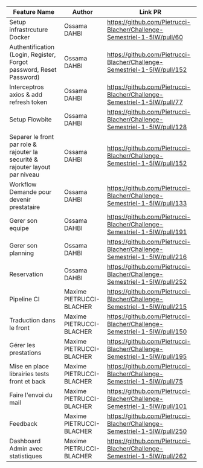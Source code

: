 | Feature Name                                                                  | Author                   | Link PR                                                                  |
|-------------------------------------------------------------------------------|--------------------------|--------------------------------------------------------------------------|
| Setup infrastrcuture Docker                                                   | Ossama DAHBI             | https://github.com/Pietrucci-Blacher/Challenge-Semestriel-1-5IW/pull/60  |
| Authentification (Login, Register, Forgot password, Reset Password)           | Ossama DAHBI             | https://github.com/Pietrucci-Blacher/Challenge-Semestriel-1-5IW/pull/152 |
| Interceptros axios & add refresh token                                        | Ossama DAHBI             | https://github.com/Pietrucci-Blacher/Challenge-Semestriel-1-5IW/pull/77  |
| Setup Flowbite                                                                | Ossama DAHBI             | https://github.com/Pietrucci-Blacher/Challenge-Semestriel-1-5IW/pull/128 |
| Separer le front par role & rajouter la securité & rajouter layout par niveau | Ossama DAHBI             | https://github.com/Pietrucci-Blacher/Challenge-Semestriel-1-5IW/pull/152 |
| Workflow Demande pour devenir prestataire                                     | Ossama DAHBI             | https://github.com/Pietrucci-Blacher/Challenge-Semestriel-1-5IW/pull/133 |
| Gerer son equipe                                                              | Ossama DAHBI             | https://github.com/Pietrucci-Blacher/Challenge-Semestriel-1-5IW/pull/191 |
| Gerer son planning                                                            | Ossama DAHBI             | https://github.com/Pietrucci-Blacher/Challenge-Semestriel-1-5IW/pull/216 |
| Reservation                                                                   | Ossama DAHBI             | https://github.com/Pietrucci-Blacher/Challenge-Semestriel-1-5IW/pull/252 |
| Pipeline CI                                                                   | Maxime PIETRUCCI-BLACHER | https://github.com/Pietrucci-Blacher/Challenge-Semestriel-1-5IW/pull/215 |
| Traduction dans le front                                                      | Maxime PIETRUCCI-BLACHER | https://github.com/Pietrucci-Blacher/Challenge-Semestriel-1-5IW/pull/150 |
| Gérer les prestations                                                         | Maxime PIETRUCCI-BLACHER | https://github.com/Pietrucci-Blacher/Challenge-Semestriel-1-5IW/pull/195 |
| Mise en place librairies tests front et back                                  | Maxime PIETRUCCI-BLACHER | https://github.com/Pietrucci-Blacher/Challenge-Semestriel-1-5IW/pull/75  |
| Faire l'envoi du mail                                                         | Maxime PIETRUCCI-BLACHER | https://github.com/Pietrucci-Blacher/Challenge-Semestriel-1-5IW/pull/101 |
| Feedback                                                                      | Maxime PIETRUCCI-BLACHER | https://github.com/Pietrucci-Blacher/Challenge-Semestriel-1-5IW/pull/250 |
| Dashboard Admin avec statistiques                                             | Maxime PIETRUCCI-BLACHER | https://github.com/Pietrucci-Blacher/Challenge-Semestriel-1-5IW/pull/262 |
